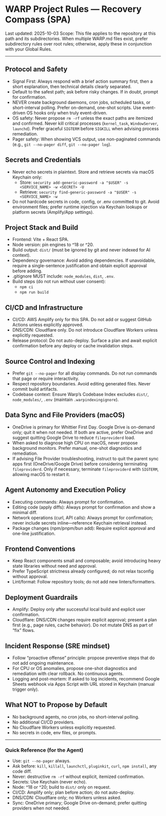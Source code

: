 # WARP Project Rules — Recovery Compass (SPA)

Last updated: 2025-10-03
Scope: This file applies to the repository at this path and its subdirectories. When multiple WARP.md files exist, prefer subdirectory rules over root rules; otherwise, apply these in conjunction with your Global Rules.

---

## Protocol and Safety

- Signal First: Always respond with a brief action summary first, then a short explanation, then technical details clearly separated.
- Default to the safest path; ask before risky changes. If in doubt, prompt for confirmation.
- NEVER create background daemons, cron jobs, scheduled tasks, or short-interval polling. Prefer on-demand, one-shot scripts. Use event-driven OS hooks only when truly event-driven.
- OS safety: Never propose `rm -rf` unless the exact paths are itemized and confirmed. Never kill critical processes (`kernel_task`, `WindowServer`, `launchd`). Prefer graceful `SIGTERM` before `SIGKILL` when advising process remediation.
- Pager safety: When showing VCS output, use non-paginated commands (e.g., `git --no-pager diff`, `git --no-pager log`).

## Secrets and Credentials

- Never echo secrets in plaintext. Store and retrieve secrets via macOS Keychain only:
  - Store: `security add-generic-password -a "$USER" -s <SERVICE_NAME> -w <SECRET> -U`
  - Retrieve: `security find-generic-password -a "$USER" -s <SERVICE_NAME> -w`
- Do not hardcode secrets in code, config, or .env committed to git. Avoid environment files; prefer runtime injection via Keychain lookups or platform secrets (Amplify/App settings). 

## Project Stack and Build

- Frontend: Vite + React SPA.
- Node version: pin engines to ^18 or ^20.
- Build output: `dist/` (must be ignored by git and never indexed for AI context).
- Dependency governance: Avoid adding dependencies. If unavoidable, require a single-sentence justification and obtain explicit approval before adding.
- .gitignore MUST include: `node_modules`, `dist`, `.env`.
- Build steps (do not run without user consent):
  - `npm ci`
  - `npm run build`

## CI/CD and Infrastructure

- CI/CD: AWS Amplify only for this SPA. Do not add or suggest GitHub Actions unless explicitly approved.
- DNS/CDN: Cloudflare only. Do not introduce Cloudflare Workers unless explicitly requested.
- Release protocol: Do not auto-deploy. Surface a plan and await explicit confirmation before any deploy or cache invalidation steps.

## Source Control and Indexing

- Prefer `git --no-pager` for all display commands. Do not run commands that page or require interactivity.
- Respect repository boundaries. Avoid editing generated files. Never commit build artifacts.
- Codebase context: Ensure Warp’s Codebase Index excludes `dist/`, `node_modules/`, `.env` (maintain `.warpindexingignore`).

## Data Sync and File Providers (macOS)

- OneDrive is primary for Whittier First Day. Google Drive is on-demand only; quit it when not needed. If both are active, prefer OneDrive and suggest quitting Google Drive to reduce `fileproviderd` load.
- When asked to diagnose high CPU on macOS, never propose background monitors. Prefer manual, one-shot diagnostics and remediation.
- If advising File Provider troubleshooting, instruct to quit the parent sync apps first (OneDrive/Google Drive) before considering terminating `fileproviderd`. Only if necessary, terminate `fileproviderd` with `SIGTERM`, allowing macOS to restart it.

## Agent Autonomy and Execution Policy

- Executing commands: Always prompt for confirmation.
- Editing code (apply diffs): Always prompt for confirmation and show a minimal diff.
- Network operations (curl, API calls): Always prompt for confirmation; never include secrets inline—reference Keychain retrieval instead.
- Package changes (npm/pnpm/bun add): Require explicit approval and one-line justification.

## Frontend Conventions

- Keep React components small and composable; avoid introducing heavy state libraries without need and approval.
- Prefer TypeScript strictness already configured; do not relax tsconfig without approval.
- Lint/format: Follow repository tools; do not add new linters/formatters.

## Deployment Guardrails

- Amplify: Deploy only after successful local build and explicit user confirmation.
- Cloudflare: DNS/CDN changes require explicit approval; present a plan first (e.g., page rules, cache behavior). Do not mutate DNS as part of “fix” flows.

## Incident Response (SRE mindset)

- Follow “proactive offense” principle: propose preventive steps that do not add ongoing maintenance.
- For CPU or OS anomalies, propose one-shot diagnostics and remediation with clear rollback. No continuous agents.
- Logging and post-mortem: If asked to log incidents, recommend Google Sheets webhook via Apps Script with URL stored in Keychain (manual trigger only).

## What NOT to Propose by Default

- No background agents, no cron jobs, no short-interval polling.
- No additional CI/CD providers.
- No Cloudflare Workers unless explicitly requested.
- No secrets in code, env files, or prompts.

---

### Quick Reference (for the Agent)

- Use: `git --no-pager` always.
- Ask before: `kill`, `killall`, `launchctl`, `pluginkit`, `curl`, `npm install`, any code diff.
- Never: destructive `rm -rf` without explicit, itemized confirmation.
- Secrets: Use Keychain (never echo). 
- Node: ^18 or ^20; build to `dist/` only on request.
- CI/CD: Amplify only; plan before action; do not auto-deploy.
- DNS/CDN: Cloudflare only; no Workers unless asked.
- Sync: OneDrive primary; Google Drive on-demand; prefer quitting providers when not needed.
